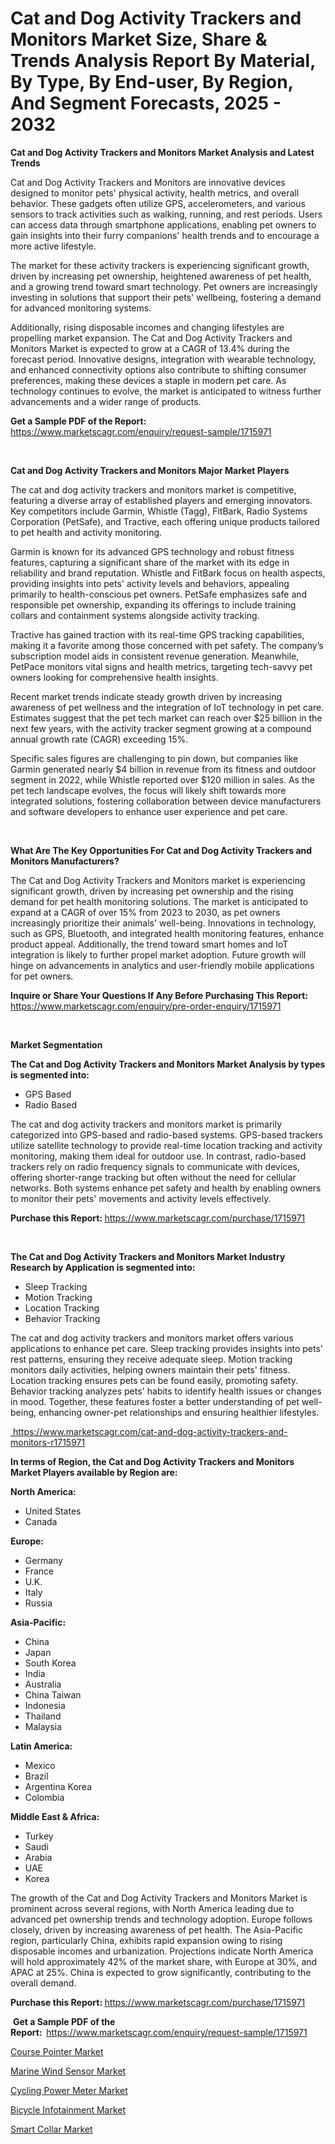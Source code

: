 <p><h1>Cat and Dog Activity Trackers and Monitors Market Size, Share & Trends Analysis Report By Material, By Type, By End-user, By Region, And Segment Forecasts, 2025 - 2032</h1></p><p><strong>Cat and Dog Activity Trackers and Monitors Market Analysis and Latest Trends</strong></p>
<p><p>Cat and Dog Activity Trackers and Monitors are innovative devices designed to monitor pets' physical activity, health metrics, and overall behavior. These gadgets often utilize GPS, accelerometers, and various sensors to track activities such as walking, running, and rest periods. Users can access data through smartphone applications, enabling pet owners to gain insights into their furry companions' health trends and to encourage a more active lifestyle.</p><p>The market for these activity trackers is experiencing significant growth, driven by increasing pet ownership, heightened awareness of pet health, and a growing trend toward smart technology. Pet owners are increasingly investing in solutions that support their pets' wellbeing, fostering a demand for advanced monitoring systems. </p><p>Additionally, rising disposable incomes and changing lifestyles are propelling market expansion. The Cat and Dog Activity Trackers and Monitors Market is expected to grow at a CAGR of 13.4% during the forecast period. Innovative designs, integration with wearable technology, and enhanced connectivity options also contribute to shifting consumer preferences, making these devices a staple in modern pet care. As technology continues to evolve, the market is anticipated to witness further advancements and a wider range of products.</p></p>
<p><strong>Get a Sample PDF of the Report:&nbsp;</strong> <a href="https://www.marketscagr.com/enquiry/request-sample/1715971?utm_campaign=1868&utm_medium=2&utm_source=Github&utm_content=ia&utm_term=28032025&utm_id=cat-and-dog-activity-trackers-and-monitors">https://www.marketscagr.com/enquiry/request-sample/1715971</a></p>
<p>&nbsp;</p>
<p><strong>Cat and Dog Activity Trackers and Monitors Major Market Players</strong></p>
<p><p>The cat and dog activity trackers and monitors market is competitive, featuring a diverse array of established players and emerging innovators. Key competitors include Garmin, Whistle (Tagg), FitBark, Radio Systems Corporation (PetSafe), and Tractive, each offering unique products tailored to pet health and activity monitoring.</p><p>Garmin is known for its advanced GPS technology and robust fitness features, capturing a significant share of the market with its edge in reliability and brand reputation. Whistle and FitBark focus on health aspects, providing insights into pets' activity levels and behaviors, appealing primarily to health-conscious pet owners. PetSafe emphasizes safe and responsible pet ownership, expanding its offerings to include training collars and containment systems alongside activity tracking.</p><p>Tractive has gained traction with its real-time GPS tracking capabilities, making it a favorite among those concerned with pet safety. The company’s subscription model aids in consistent revenue generation. Meanwhile, PetPace monitors vital signs and health metrics, targeting tech-savvy pet owners looking for comprehensive health insights.</p><p>Recent market trends indicate steady growth driven by increasing awareness of pet wellness and the integration of IoT technology in pet care. Estimates suggest that the pet tech market can reach over $25 billion in the next few years, with the activity tracker segment growing at a compound annual growth rate (CAGR) exceeding 15%.</p><p>Specific sales figures are challenging to pin down, but companies like Garmin generated nearly $4 billion in revenue from its fitness and outdoor segment in 2022, while Whistle reported over $120 million in sales. As the pet tech landscape evolves, the focus will likely shift towards more integrated solutions, fostering collaboration between device manufacturers and software developers to enhance user experience and pet care.</p></p>
<p>&nbsp;</p>
<p><strong>What Are The Key Opportunities For Cat and Dog Activity Trackers and Monitors Manufacturers?</strong></p>
<p><p>The Cat and Dog Activity Trackers and Monitors market is experiencing significant growth, driven by increasing pet ownership and the rising demand for pet health monitoring solutions. The market is anticipated to expand at a CAGR of over 15% from 2023 to 2030, as pet owners increasingly prioritize their animals' well-being. Innovations in technology, such as GPS, Bluetooth, and integrated health monitoring features, enhance product appeal. Additionally, the trend toward smart homes and IoT integration is likely to further propel market adoption. Future growth will hinge on advancements in analytics and user-friendly mobile applications for pet owners.</p></p>
<p><strong>Inquire or Share Your Questions If Any Before Purchasing This Report:</strong> <a href="https://www.marketscagr.com/enquiry/pre-order-enquiry/1715971?utm_campaign=1868&utm_medium=2&utm_source=Github&utm_content=ia&utm_term=28032025&utm_id=cat-and-dog-activity-trackers-and-monitors">https://www.marketscagr.com/enquiry/pre-order-enquiry/1715971</a></p>
<p>&nbsp;</p>
<p><strong>Market Segmentation</strong></p>
<p><strong>The Cat and Dog Activity Trackers and Monitors Market Analysis by types is segmented into:</strong></p>
<p><ul><li>GPS Based</li><li>Radio Based</li></ul></p>
<p><p>The cat and dog activity trackers and monitors market is primarily categorized into GPS-based and radio-based systems. GPS-based trackers utilize satellite technology to provide real-time location tracking and activity monitoring, making them ideal for outdoor use. In contrast, radio-based trackers rely on radio frequency signals to communicate with devices, offering shorter-range tracking but often without the need for cellular networks. Both systems enhance pet safety and health by enabling owners to monitor their pets' movements and activity levels effectively.</p></p>
<p><strong>Purchase this Report:&nbsp;</strong><a href="https://www.marketscagr.com/purchase/1715971?utm_campaign=1868&utm_medium=2&utm_source=Github&utm_content=ia&utm_term=28032025&utm_id=cat-and-dog-activity-trackers-and-monitors">https://www.marketscagr.com/purchase/1715971</a></p>
<p>&nbsp;</p>
<p><strong>The Cat and Dog Activity Trackers and Monitors Market Industry Research by Application is segmented into:</strong></p>
<p><ul><li>Sleep Tracking</li><li>Motion Tracking</li><li>Location Tracking</li><li>Behavior Tracking</li></ul></p>
<p><p>The cat and dog activity trackers and monitors market offers various applications to enhance pet care. Sleep tracking provides insights into pets' rest patterns, ensuring they receive adequate sleep. Motion tracking monitors daily activities, helping owners maintain their pets' fitness. Location tracking ensures pets can be found easily, promoting safety. Behavior tracking analyzes pets' habits to identify health issues or changes in mood. Together, these features foster a better understanding of pet well-being, enhancing owner-pet relationships and ensuring healthier lifestyles.</p></p>
<p><a href="https://www.marketscagr.com/cat-and-dog-activity-trackers-and-monitors-r1715971?utm_campaign=1868&utm_medium=2&utm_source=Github&utm_content=ia&utm_term=28032025&utm_id=cat-and-dog-activity-trackers-and-monitors">&nbsp;https://www.marketscagr.com/cat-and-dog-activity-trackers-and-monitors-r1715971</a></p>
<p><strong>In terms of Region, the Cat and Dog Activity Trackers and Monitors Market Players available by Region are:</strong></p>
<p>
    <p> <strong> North America: </strong>
        <ul>
            <li>United States</li>
            <li>Canada</li>
        </ul>
        </p> 
    <p> <strong> Europe: </strong>
        <ul>
            <li>Germany</li>
            <li>France</li>
            <li>U.K.</li>
            <li>Italy</li>
            <li>Russia</li>
        </ul>
        </p> 
    <p> <strong> Asia-Pacific: </strong>
        <ul>
            <li>China</li>
            <li>Japan</li>
            <li>South Korea</li>
            <li>India</li>
            <li>Australia</li>
            <li>China Taiwan</li>
            <li>Indonesia</li>
            <li>Thailand</li>
            <li>Malaysia</li>
        </ul>
        </p> 
    <p> <strong> Latin America: </strong>
        <ul>
            <li>Mexico</li>
            <li>Brazil</li>
            <li>Argentina Korea</li>
            <li>Colombia</li>
        </ul>
        </p> 
    <p> <strong> Middle East & Africa: </strong>
        <ul>
            <li>Turkey</li>
            <li>Saudi</li>
            <li>Arabia</li>
            <li>UAE</li>
            <li>Korea</li>
        </ul>
    </p>
    </p>
<p><p>The growth of the Cat and Dog Activity Trackers and Monitors Market is prominent across several regions, with North America leading due to advanced pet ownership trends and technology adoption. Europe follows closely, driven by increasing awareness of pet health. The Asia-Pacific region, particularly China, exhibits rapid expansion owing to rising disposable incomes and urbanization. Projections indicate North America will hold approximately 42% of the market share, with Europe at 30%, and APAC at 25%. China is expected to grow significantly, contributing to the overall demand.</p></p>
<p><strong>Purchase this Report: </strong><a href="https://www.marketscagr.com/purchase/1715971?utm_campaign=1868&utm_medium=2&utm_source=Github&utm_content=ia&utm_term=28032025&utm_id=cat-and-dog-activity-trackers-and-monitors">https://www.marketscagr.com/purchase/1715971</a></p>
<p>&nbsp;<strong>Get a Sample PDF of the Report:&nbsp;&nbsp;</strong><a href="https://www.marketscagr.com/enquiry/request-sample/1715971?utm_campaign=1868&utm_medium=2&utm_source=Github&utm_content=ia&utm_term=28032025&utm_id=cat-and-dog-activity-trackers-and-monitors">https://www.marketscagr.com/enquiry/request-sample/1715971</a></p>
<p><strong></strong></p>
<p><p><a href="https://github.com/naanaafranxu/Market-Research-Report-List-1/blob/main/course-pointer-market.md?utm_campaign=1868&utm_medium=2&utm_source=Github&utm_content=ia&utm_term=28032025&utm_id=cat-and-dog-activity-trackers-and-monitors">Course Pointer Market</a></p><p><a href="https://github.com/dagnewopus/Market-Research-Report-List-1/blob/main/marine-wind-sensor-market.md?utm_campaign=1868&utm_medium=2&utm_source=Github&utm_content=ia&utm_term=28032025&utm_id=cat-and-dog-activity-trackers-and-monitors">Marine Wind Sensor Market</a></p><p><a href="https://github.com/papnider/Market-Research-Report-List-1/blob/main/cycling-power-meter-market.md?utm_campaign=1868&utm_medium=2&utm_source=Github&utm_content=ia&utm_term=28032025&utm_id=cat-and-dog-activity-trackers-and-monitors">Cycling Power Meter Market</a></p><p><a href="https://github.com/suebabuhai/Market-Research-Report-List-1/blob/main/bicycle-infotainment-market.md?utm_campaign=1868&utm_medium=2&utm_source=Github&utm_content=ia&utm_term=28032025&utm_id=cat-and-dog-activity-trackers-and-monitors">Bicycle Infotainment Market</a></p><p><a href="https://github.com/nyanikumchu/Market-Research-Report-List-1/blob/main/smart-collar-market.md?utm_campaign=1868&utm_medium=2&utm_source=Github&utm_content=ia&utm_term=28032025&utm_id=cat-and-dog-activity-trackers-and-monitors">Smart Collar Market</a></p></p>